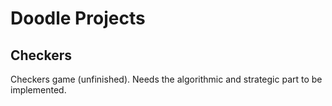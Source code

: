 # Doodle Projects

##  Checkers
Checkers game (unfinished). Needs the algorithmic and strategic part to be implemented. 

